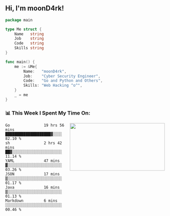 <h2> Hi, I'm moonD4rk!</h2>

```go
package main

type Me struct {
	Name   string
	Job    string
	Code   string
	Skills string
}

func main() {
	me := &Me{
		Name:   "moonD4rk",
		Job:    "Cyber Security Engineer",
		Code:   "Go and Python and Others",
		Skills: "Web Hacking ^o^",
	}
	_ = me
}
```

<h3>📊 This Week I Spent My Time On:</h3>
<img align='right' src="https://github-readme-stats.vercel.app/api?username=moond4rk&show_icons=true&theme=radical", width="300" height="150">

<!--START_SECTION:waka-->

```text
Go               19 hrs 56 mins  ████████████████████▓░░░░   82.10 %
sh               2 hrs 42 mins   ██▓░░░░░░░░░░░░░░░░░░░░░░   11.14 %
YAML             47 mins         ▓░░░░░░░░░░░░░░░░░░░░░░░░   03.26 %
JSON             17 mins         ▒░░░░░░░░░░░░░░░░░░░░░░░░   01.17 %
Java             16 mins         ▒░░░░░░░░░░░░░░░░░░░░░░░░   01.13 %
Markdown         6 mins          ░░░░░░░░░░░░░░░░░░░░░░░░░   00.46 %
```

<!--END_SECTION:waka-->

